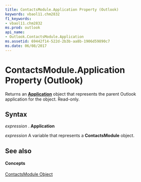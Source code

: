 ```yaml
---
title: ContactsModule.Application Property (Outlook)
keywords: vbaol11.chm2832
f1_keywords:
- vbaol11.chm2832
ms.prod: outlook
api_name:
- Outlook.ContactsModule.Application
ms.assetid: 69442f14-522d-2b3b-aa8b-1906d59890c7
ms.date: 06/08/2017
---
```



# ContactsModule.Application Property (Outlook)

Returns an  **[Application](Outlook.Application.md)** object that represents the parent Outlook application for the object. Read-only.


## Syntax

 _expression_ . **Application**

 _expression_ A variable that represents a **ContactsModule** object.


## See also


#### Concepts


[ContactsModule Object](Outlook.ContactsModule.md)

